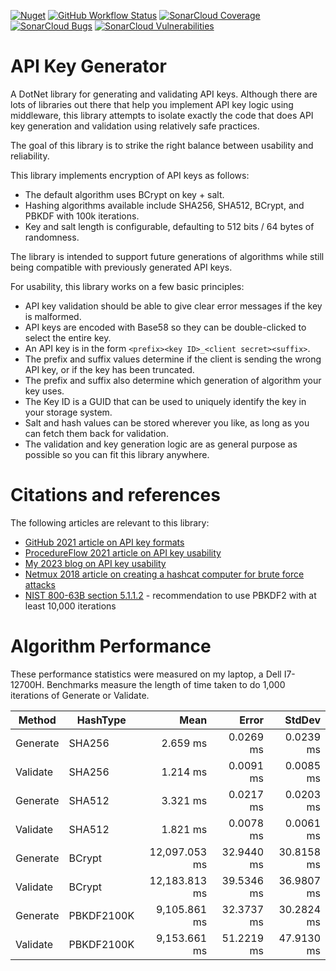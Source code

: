 [![Nuget](https://img.shields.io/nuget/v/ApiKeyGenerator)](https://www.nuget.org/packages/ApiKeyGenerator)
[![GitHub Workflow Status](https://img.shields.io/github/actions/workflow/status/tspence/api-key-generator/dotnet.yml?branch=main)](https://github.com/tspence/api-key-generator/)
[![SonarCloud Coverage](https://sonarcloud.io/api/project_badges/measure?project=tspence_api-key-generator&metric=coverage)](https://sonarcloud.io/summary/overall?id=tspence_api-key-generator)
[![SonarCloud Bugs](https://sonarcloud.io/api/project_badges/measure?project=tspence_api-key-generator&metric=bugs)](https://sonarcloud.io/summary/overall?id=tspence_api-key-generator)
[![SonarCloud Vulnerabilities](https://sonarcloud.io/api/project_badges/measure?project=tspence_api-key-generator&metric=vulnerabilities)](https://sonarcloud.io/summary/overall?id=tspence_api-key-generator)

# API Key Generator

A DotNet library for generating and validating API keys.  Although there are lots of libraries out there that help you
implement API key logic using middleware, this library attempts to isolate exactly the code that does API key generation
and validation using relatively safe practices.

The goal of this library is to strike the right balance between usability and reliability.

This library implements encryption of API keys as follows:
* The default algorithm uses BCrypt on key + salt.
* Hashing algorithms available include SHA256, SHA512, BCrypt, and PBKDF with 100k iterations.
* Key and salt length is configurable, defaulting to 512 bits / 64 bytes of randomness. 

The library is intended to support future generations of algorithms while still being compatible with previously
generated API keys.

For usability, this library works on a few basic principles:
* API key validation should be able to give clear error messages if the key is malformed.
* API keys are encoded with Base58 so they can be double-clicked to select the entire key.
* An API key is in the form `<prefix><key ID>_<client secret><suffix>`.
* The prefix and suffix values determine if the client is sending the wrong API key, or if the key has been truncated.
* The prefix and suffix also determine which generation of algorithm your key uses.
* The Key ID is a GUID that can be used to uniquely identify the key in your storage system.
* Salt and hash values can be stored wherever you like, as long as you can fetch them back for validation.  
* The validation and key generation logic are as general purpose as possible so you can fit this library anywhere.

# Citations and references

The following articles are relevant to this library:
* [GitHub 2021 article on API key formats](https://github.blog/2021-04-05-behind-githubs-new-authentication-token-formats/)
* [ProcedureFlow 2021 article on API key usability](https://medium.com/procedureflow-engineering/building-api-authentication-at-procedureflow-4d1fe78bb293)
* [My 2023 blog on API key usability](https://tedspence.com/what-makes-a-good-api-key-system-c7211de5ad33)
* [Netmux 2018 article on creating a hashcat computer for brute force attacks](https://www.netmux.com/blog/how-to-build-a-password-cracking-rig)
* [NIST 800-63B section 5.1.1.2](https://pages.nist.gov/800-63-3/sp800-63b.html) - recommendation to use PBKDF2 with at least 10,000 iterations

# Algorithm Performance

These performance statistics were measured on my laptop, a Dell I7-12700H.  Benchmarks measure the length of time
taken to do 1,000 iterations of Generate or Validate.

|   Method |   HashType |          Mean |      Error |     StdDev |
|--------- |----------- |--------------:|-----------:|-----------:|
| Generate |     SHA256 |      2.659 ms |  0.0269 ms |  0.0239 ms |
| Validate |     SHA256 |      1.214 ms |  0.0091 ms |  0.0085 ms |
| Generate |     SHA512 |      3.321 ms |  0.0217 ms |  0.0203 ms |
| Validate |     SHA512 |      1.821 ms |  0.0078 ms |  0.0061 ms |
| Generate |     BCrypt | 12,097.053 ms | 32.9440 ms | 30.8158 ms |
| Validate |     BCrypt | 12,183.813 ms | 39.5346 ms | 36.9807 ms |
| Generate | PBKDF2100K |  9,105.861 ms | 32.3737 ms | 30.2824 ms |
| Validate | PBKDF2100K |  9,153.661 ms | 51.2219 ms | 47.9130 ms |
